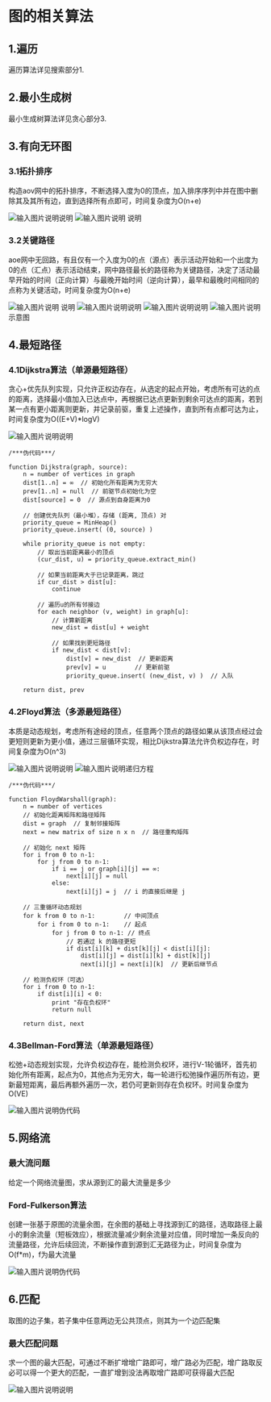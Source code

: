 # 图的相关算法
## 1.遍历
遍历算法详见搜索部分1.
## 2.最小生成树
最小生成树算法详见贪心部分3.
## 3.有向无环图
### 3.1拓扑排序
构造aov网中的拓扑排序，不断选择入度为0的顶点，加入排序序列中并在图中删除其及其所有边，直到选择所有点即可，时间复杂度为O(n+e)

![输入图片说明](/imgs/2025-06-14/mi1BDF4K8sb28T13.png)说明
![输入图片说明](/imgs/2025-06-14/QSGu4bzs3edXmwkX.png)
说明
### 3.2关键路径
aoe网中无回路，有且仅有一个入度为0的点（源点）表示活动开始和一个出度为0的点（汇点）表示活动结束，网中路径最长的路径称为关键路径，决定了活动最早开始的时间（正向计算）与最晚开始时间（逆向计算），最早和最晚时间相同的点称为关键活动，时间复杂度为O(n+e)

![输入图片说明](/imgs/2025-06-14/STklXGFHvKRROr5e.png)
说明
![输入图片说明](/imgs/2025-06-14/7TgBkQGydZazL2Pl.png)说明
![输入图片说明](/imgs/2025-06-14/7fN2GWy1kTfgGTW2.png)说明
![输入图片说明](/imgs/2025-06-14/izOEcKSHC5w7VvVT.png)示意图
## 4.最短路径
### 4.1Dijkstra算法（单源最短路径）
贪心+优先队列实现，只允许正权边存在，从选定的起点开始，考虑所有可达的点的距离，选择最小值加入已达点中，再根据已达点更新到剩余可达点的距离，若到某一点有更小距离则更新，并记录前驱，重复上述操作，直到所有点都可达为止，时间复杂度为O((E+V)*logV)

![输入图片说明](/imgs/2025-06-14/HUao9RvNQOkL8JP1.png)说明
```
/***伪代码***/

function Dijkstra(graph, source):
    n = number of vertices in graph
    dist[1..n] = ∞  // 初始化所有距离为无穷大
    prev[1..n] = null  // 前驱节点初始化为空
    dist[source] = 0  // 源点到自身距离为0

    // 创建优先队列（最小堆），存储 (距离, 顶点) 对
    priority_queue = MinHeap()
    priority_queue.insert( (0, source) )

    while priority_queue is not empty:
        // 取出当前距离最小的顶点
        (cur_dist, u) = priority_queue.extract_min()
        
        // 如果当前距离大于已记录距离，跳过
        if cur_dist > dist[u]:
            continue
            
        // 遍历u的所有邻接边
        for each neighbor (v, weight) in graph[u]:
            // 计算新距离
            new_dist = dist[u] + weight
            
            // 如果找到更短路径
            if new_dist < dist[v]:
                dist[v] = new_dist  // 更新距离
                prev[v] = u        // 更新前驱
                priority_queue.insert( (new_dist, v) )  // 入队

    return dist, prev
```
### 4.2Floyd算法（多源最短路径）
本质是动态规划，考虑所有途经的顶点，任意两个顶点的路径如果从该顶点经过会更短则更新为更小值，通过三层循环实现，相比Dijkstra算法允许负权边存在，时间复杂度为O(n^3)

![输入图片说明](/imgs/2025-06-14/gSnHEvXukaS64T2A.png)说明
![输入图片说明](/imgs/2025-06-14/wMYA3np2IEAQhQbg.png)递归方程
```
/***伪代码***/

function FloydWarshall(graph):
    n = number of vertices
    // 初始化距离矩阵和路径矩阵
    dist = graph  // 复制邻接矩阵
    next = new matrix of size n x n  // 路径重构矩阵
    
    // 初始化 next 矩阵
    for i from 0 to n-1:
        for j from 0 to n-1:
            if i == j or graph[i][j] == ∞:
                next[i][j] = null
            else:
                next[i][j] = j  // i 的直接后继是 j

    // 三重循环动态规划
    for k from 0 to n-1:        // 中间顶点
        for i from 0 to n-1:    // 起点
            for j from 0 to n-1: // 终点
                // 若通过 k 的路径更短
                if dist[i][k] + dist[k][j] < dist[i][j]:
                    dist[i][j] = dist[i][k] + dist[k][j]
                    next[i][j] = next[i][k]  // 更新后继节点
                    
    // 检测负权环（可选）
    for i from 0 to n-1:
        if dist[i][i] < 0:
            print "存在负权环"
            return null
            
    return dist, next
```
### 4.3Bellman-Ford算法（单源最短路径）
松弛+动态规划实现，允许负权边存在，能检测负权环，进行V-1轮循环，首先初始化所有距离，起点为0，其他点为无穷大，每一轮进行松弛操作遍历所有边，更新最短距离，最后再额外遍历一次，若仍可更新则存在负权环。时间复杂度为O(VE)

![输入图片说明](/imgs/2025-06-14/ydpO1kEBlxeWHEt1.png)伪代码
## 5.网络流
### 最大流问题
给定一个网络流量图，求从源到汇的最大流量是多少
### Ford-Fulkerson算法
创建一张基于原图的流量余图，在余图的基础上寻找源到汇的路径，选取路径上最小的剩余流量（短板效应），根据流量减少剩余流量对应值，同时增加一条反向的流量路径，允许后续回流，不断操作直到源到汇无路径为止，时间复杂度为O(f*m)，f为最大流量

![输入图片说明](/imgs/2025-06-14/mAOiomDsZFKlzBD0.png)伪代码
## 6.匹配
取图的边子集，若子集中任意两边无公共顶点，则其为一个边匹配集
### 最大匹配问题
求一个图的最大匹配，可通过不断扩增增广路即可，增广路必为匹配，增广路取反必可以得一个更大的匹配，一直扩增到没法再取增广路即可获得最大匹配

![输入图片说明](/imgs/2025-06-14/2Ujw8AOP5KbNVNcv.png)说明
<!--stackedit_data:
eyJoaXN0b3J5IjpbMTkwODc5MzE5NiwtMTA1MTEwMTY2MywtMT
QzODcyMTAyLDEzNzg5MTA5MTUsMTczMDkyMzUwOV19
-->